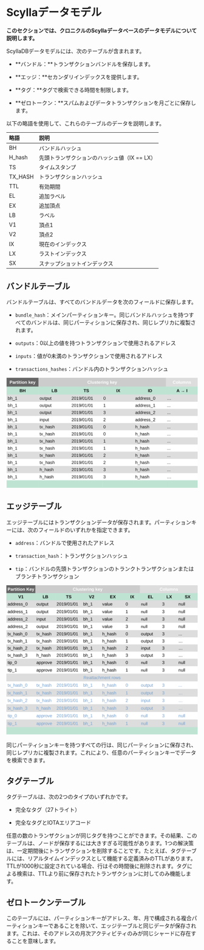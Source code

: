 # Scyllaデータモデル
<!-- # Scylla data model -->

**このセクションでは、クロニクルのScyllaデータベースのデータモデルについて説明します。**
<!-- **This section describes the data model of the Scylla database for Chronicle.** -->

ScyllaDBデータモデルには、次のテーブルが含まれます。
<!-- The ScyllaDB data model includes the following tables: -->

- **バンドル：**トランザクションバンドルを保存します。
<!-- - **Bundle:** Stores transaction bundles -->

- **エッジ：**セカンダリインデックスを提供します。
<!-- - **Edge:** Provides secondary indexes -->

- **タグ：**タグで検索できる時間を制限します。
<!-- - **Tag:** Limits the amount of time you can search by tag -->

- **ゼロトークン：**スパムおよびデータトランザクションを月ごとに保存します。
<!-- - **Zero-value:** Stores spam and data transactions by month -->

以下の略語を使用して、これらのテーブルのデータを説明します。
<!-- We use the following abbreviations to describe the data in these tables: -->

| **略語** | **説明** |
| :--- | :--- |
| BH | バンドルハッシュ |
| H_hash | 先頭トランザクションのハッシュ値（IX == LX） |
| TS | タイムスタンプ |
| TX_HASH | トランザクションハッシュ |
| TTL | 有効期間 |
| EL | 追加ラベル |
| EX | 追加頂点 |
| LB | ラベル |
| V1 | 頂点1 |
| V2 | 頂点2 |
| IX | 現在のインデックス |
| LX | ラストインデックス |
| SX | スナップショットインデックス |

<!-- |**Abbreviation**|**Description**| -->
<!-- |:------------|:------------| -->
<!-- |BH|Bundle hash| -->
<!-- |H_hash|Head hash (IX == LX)| -->
<!-- |TS|Timestamp| -->
<!-- |TX_HASH|Transaction hash| -->
<!-- |TTL|Time to live| -->
<!-- |EL|Extra Label| -->
<!-- |EX|Extra Vertex| -->
<!-- |LB|Label| -->
<!-- |V1|Vertex One| -->
<!-- |V2|Vertex Two| -->
<!-- |IX|Current Index| -->
<!-- |LX|Last Index| -->
<!-- |SX|Snapshot Index| -->

## バンドルテーブル
<!-- ## Bundle table -->

バンドルテーブルは、すべてのバンドルデータを次のフィールドに保存します。
<!-- The bundle tables stores all bundle data in the following fields: -->

- `bundle_hash`：メインパーティションキー。同じバンドルハッシュを持つすべてのバンドルは、同じパーティションに保存され、同じレプリカに複製されます。
<!-- - `bundle_hash`: Main partition key. All bundles with same bundle hash are stored in the same partition and replicated on the same replicas. -->

- `outputs`：0以上の値を持つトランザクションで使用されるアドレス
<!-- - `outputs`: Address used in a transaction with a value that is equal to or greater than 0 -->

- `inputs`：値が0未満のトランザクションで使用されるアドレス
<!-- - `inputs`: Address used in a transaction with a value that is less than 0 -->

- `transactions_hashes`：バンドル内のトランザクションハッシュ
<!-- - `transactions_hashes`: Transaction hashes in the bundle -->

![bundle table sample](../images/bundle-table.png)

## エッジテーブル
<!-- ## Edge table -->

エッジテーブルにはトランザクションデータが保存されます。パーティションキーには、次のフィールドのいずれかを指定できます。
<!-- The edge tables stores transaction data, where the partion key can be any of the following fields: -->

- `address`：バンドルで使用されたアドレス
<!-- - `address`: Address that was used in a bundle -->

- `transaction_hash`：トランザクションハッシュ
<!-- - `transaction_hash`: Transaction hash -->

- `tip`：バンドルの先頭トランザクションのトランクトランザクションまたはブランチトランザクション
<!-- - `tip`: Trunk or branch transactions of the head transaction of the bundle -->

![edge table sample](../images/edge-table.png)

同じパーティションキーを持つすべての行は、同じパーティションに保存され、同じレプリカに複製されます。これにより、任意のパーティションキーでデータを検索できます。
<!-- All the rows with the same partition key are stored in the same partition and replicated across the same replicas. This allows you to look up data by any partition key. -->

## タグテーブル
<!-- ## Tag table -->

タグテーブルは、次の2つのタイプのいずれかです。
<!-- A tag table can be one of two types: -->

- 完全なタグ（27トライト）
<!-- - Full tag (27 trytes) -->

- 完全なタグとIOTAエリアコード
<!-- - Full tag and IOTA area code -->

任意の数のトランザクションが同じタグを持つことができます。その結果、このテーブルは、ノードが保存するには大きすぎる可能性があります。1つの解決策は、一定期間後にトランザクションを削除することです。たとえば、タグテーブルには、リアルタイムインデックスとして機能する定義済みのTTLがあります。TTLが1000秒に設定されている場合、行はその時間後に削除されます。タグによる検索は、TTLより前に保存されたトランザクションに対してのみ機能します。
<!-- Any number of transactions can have the same tag. As a result, this table can become too large for any node to store. One solution is to remove transactions after a given period of time. For example, the tag table has a predefined TTL which acts as a real-time index. When the TTL is set to 1000 seconds, the row will be deleted after that time. Searches by tag only work for transactions that were saved before the TTL. -->

## ゼロトークンテーブル
<!-- ## Zero_value table -->

このテーブルには、パーティションキーがアドレス、年、月で構成される複合パーティションキーであることを除いて、エッジテーブルと同じデータが保存されます。これは、そのアドレスの月次アクティビティのみが同じシャードに存在することを意味します。
<!-- This table stores the same data as the edge table, except the partition key is a composite partition key composed of address, year, month. This means only the monthly activities for that address will exist in the same shard. -->

